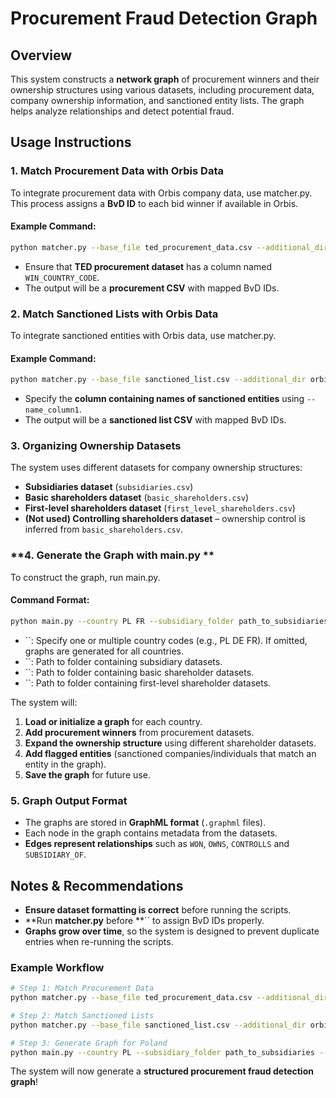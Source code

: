 # **Procurement Fraud Detection Graph**

## **Overview**

This system constructs a **network graph** of procurement winners and their ownership structures using various datasets, including procurement data, company ownership information, and sanctioned entity lists. The graph helps analyze relationships and detect potential fraud.

## **Usage Instructions**

### **1. Match Procurement Data with Orbis Data**

To integrate procurement data with Orbis company data, use matcher.py. This process assigns a **BvD ID** to each bid winner if available in Orbis.

#### **Example Command:**

```bash
python matcher.py --base_file ted_procurement_data.csv --additional_dir orbis_data_folder --output_dir output
```

- Ensure that **TED procurement dataset** has a column named `WIN_COUNTRY_CODE`.
- The output will be a **procurement CSV** with mapped BvD IDs.

### **2. Match Sanctioned Lists with Orbis Data**

To integrate sanctioned entities with Orbis data, use matcher.py.

#### **Example Command:**

```bash
python matcher.py --base_file sanctioned_list.csv --additional_dir orbis_data_folder --output_dir output --name_column1 sanctioned_name_column
```

- Specify the **column containing names of sanctioned entities** using `--name_column1`.
- The output will be a **sanctioned list CSV** with mapped BvD IDs.

### **3. Organizing Ownership Datasets**

The system uses different datasets for company ownership structures:

- **Subsidiaries dataset** (`subsidiaries.csv`)
- **Basic shareholders dataset** (`basic_shareholders.csv`)
- **First-level shareholders dataset** (`first_level_shareholders.csv`)
- **(Not used) Controlling shareholders dataset** – ownership control is inferred from `basic_shareholders.csv`.

### **4. Generate the Graph with main.py **

To construct the graph, run main.py.

#### **Command Format:**

```bash
python main.py --country PL FR --subsidiary_folder path_to_subsidiaries --shareholder_folder path_to_basic_shareholders --first_level_shareholders_folder path_to_first_level_shareholders
```

- ``: Specify one or multiple country codes (e.g., PL DE FR). If omitted, graphs are generated for all countries.
- ``: Path to folder containing subsidiary datasets.
- ``: Path to folder containing basic shareholder datasets.
- ``: Path to folder containing first-level shareholder datasets.

The system will:

1. **Load or initialize a graph** for each country.
2. **Add procurement winners** from procurement datasets.
3. **Expand the ownership structure** using different shareholder datasets.
4. **Add flagged entities** (sanctioned companies/individuals that match an entity in the graph).
5. **Save the graph** for future use.

### **5. Graph Output Format**

- The graphs are stored in **GraphML format** (`.graphml` files).
- Each node in the graph contains metadata from the datasets.
- **Edges represent relationships** such as `WON`, `OWNS`, `CONTROLLS` and `SUBSIDIARY_OF`.

## **Notes & Recommendations**

- **Ensure dataset formatting is correct** before running the scripts.
- **Run **matcher.py** before **`` to assign BvD IDs properly.
- **Graphs grow over time**, so the system is designed to prevent duplicate entries when re-running the scripts.

### **Example Workflow**

```bash
# Step 1: Match Procurement Data
python matcher.py --base_file ted_procurement_data.csv --additional_dir orbis_data_folder --output_dir output

# Step 2: Match Sanctioned Lists
python matcher.py --base_file sanctioned_list.csv --additional_dir orbis_data_folder --output_dir output --name_column1 sanctioned_name_column

# Step 3: Generate Graph for Poland
python main.py --country PL --subsidiary_folder path_to_subsidiaries --shareholder_folder path_to_basic_shareholders --first_level_shareholders_folder path_to_first_level_shareholders
```

The system will now generate a **structured procurement fraud detection graph**!

